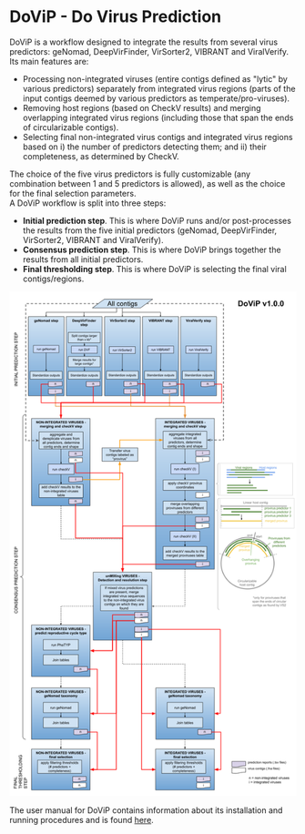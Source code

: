 # DoViP - Do Virus Prediction

DoViP is a workflow designed to integrate the results from several virus predictors: geNomad, DeepVirFinder, VirSorter2, VIBRANT and ViralVerify. Its main features are:
  * Processing non-integrated viruses (entire contigs defined as "lytic" by various predictors) separately from integrated virus regions (parts of the input contigs deemed by various predictors as temperate/pro-viruses).
  * Removing host regions (based on CheckV results) and merging overlapping integrated virus regions (including those that span the ends of circularizable contigs).
  * Selecting final non-integrated virus contigs and integrated virus regions based on i) the number of predictors detecting them; and ii) their completeness, as determined by CheckV. 

The choice of the five virus predictors is fully customizable (any combination between 1 and 5 predictors is allowed), as well as the choice for the final selection parameters.  
A DoViP workflow is split into three steps:
  * **Initial prediction step**. This is where DoViP runs and/or post-processes the results from the five initial predictors (geNomad, DeepVirFinder, VirSorter2, VIBRANT and ViralVerify).
  * **Consensus prediction step**. This is where DoViP brings together the results from all initial predictors. 
  * **Final thresholding step**. This is where DoViP is selecting the final viral contigs/regions.

![DoViPv1.0 workflow scheme](docs_make/src/images/DoViPv1.0_workflow_ms_details.png)  


The user manual for DoViP contains information about its installation and running procedures and is found [here](https://cristinamoraru.github.io/DoViP/index.html). 


